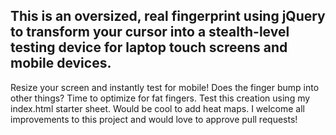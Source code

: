 ## This is an oversized, real fingerprint using jQuery to transform your cursor into a stealth-level testing device for laptop touch screens and mobile devices. ## 
Resize your screen and instantly test for mobile! Does the finger bump into other things? Time to
optimize for fat fingers. Test this creation using my index.html starter sheet. Would be cool to add heat maps. I welcome all improvements to this project and would love to approve pull requests!
